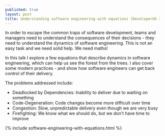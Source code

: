 ```yaml
---
published: true
layout: post
title: Understanding software engineering with equations (DeveloperUG 2016 Talk)
---
```


In order to escape the common traps of software development, teams and managers need to understand the consequences of their decisions - they need to understand the dynamics of software engineering. This is not an easy task and we need solid help. We need maths!

In this talk I explore a few equations that describe dynamics in software engineering, which can help us see the forest from the trees. I also cover some modern practices - and show how software engineers can get back control of their delivery.

The problems addressed include:
 * Deadlocked by Dependencies: Inability to deliver due to waiting on something
 * Code-Degeneration: Code changes become more difficult over time
 * Congestion: Slow, unpredictable delivery even though we are very busy
 * Firefighting: We know what we should do, but we don’t have time to improve

{% include software-engineering-with-equations.html %}
